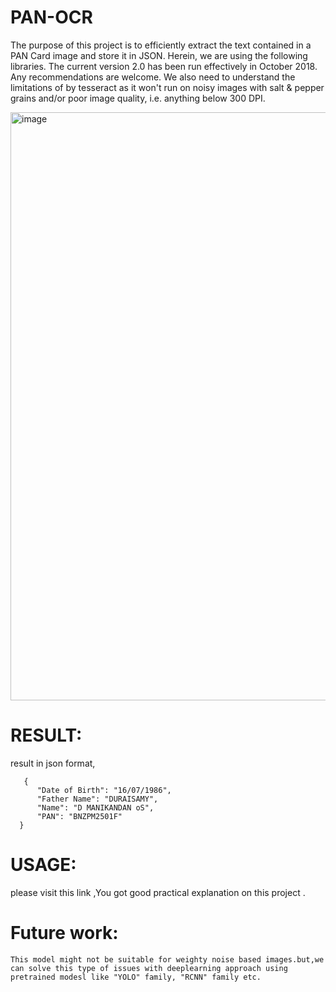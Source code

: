 # PAN-OCR 

The purpose of this project is to efficiently extract the text contained in a PAN Card image and store it in JSON. Herein, we are using the following libraries. The current version 2.0 has been run effectively in October 2018. Any recommendations are welcome. We also need to understand the limitations of by tesseract as it won't run on noisy images with salt & pepper grains and/or poor image quality, i.e. anything below 300 DPI.


<img width="941" alt="image" src="https://user-images.githubusercontent.com/76062756/143671422-b7f52f42-bc5d-40eb-ba45-56154a4b726b.png">


# RESULT:
 result in json format,
 
       {
          "Date of Birth": "16/07/1986",
          "Father Name": "DURAISAMY",
          "Name": "D MANIKANDAN oS",
          "PAN": "BNZPM2501F"
      }
 
# USAGE:
   please visit this link ,You got good practical explanation on this project .
   
 
 
# Future work: 
    
    This model might not be suitable for weighty noise based images.but,we can solve this type of issues with deeplearning approach using pretrained modesl like "YOLO" family, "RCNN" family etc.
